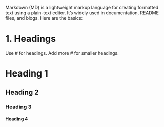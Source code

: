 Markdown (MD) is a lightweight markup language for creating formatted text using a plain-text editor. It’s widely used in documentation, README files, and blogs. Here are the basics:
# 1. Headings
Use # for headings. Add more # for smaller headings.

# Heading 1
## Heading 2
### Heading 3
#### Heading 4

